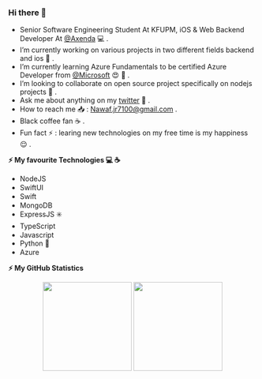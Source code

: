 ### Hi there 👋

<!-- **NawafSwe/NawafSwe** is a ✨ _special_ ✨ repository because its `README.md` (this file) appears on your GitHub profile. !-->
- Senior Software Engineering Student At KFUPM, iOS & Web Backend Developer At <a href="https://github.com/axenda">@Axenda</a> 💻 .
- I’m currently working on various projects in two different fields backend and ios 🔭 .
- I’m currently learning Azure Fundamentals to be certified Azure Developer from <a href="https://github.com/microsoft">@Microsoft</a> 😍 🌱 .
- I’m looking to collaborate on open source project specifically on nodejs projects 👯 .
- Ask me about anything on my <a href="https://twitter.com/Nawaf_B_910">twitter</a> 💬 .
- How to reach me 📥 : Nawaf.jr7100@gmail.com .
- Black coffee fan ☕️ .
- Fun fact ⚡ : learing new technologies on my free time is my happiness 😌 .

<!--  Tech I use !-->
<b> ⚡️ My favourite Technologies 💻 ☕️</b>
<div>
  <ul>
    
<li> NodeJS <img height="15px" width="15px" src="https://cdn.iconscout.com/icon/free/png-256/node-js-1174925.png"/> </li>
<li> SwiftUI <img height="15px" width="15px" src="https://img.icons8.com/plasticine/2x/swiftui.png"/> </li>
<li> Swift <img height="15px" width="15px" src="https://cdn.iconscout.com/icon/free/png-256/swift-21-1175088.png"/> </li>
<li> MongoDB <img height="15px" width="15px" src="https://cdn.iconscout.com/icon/free/png-256/mongodb-4-1175139.png"/>
<li> ExpressJS ✳️
<li> TypeScript <img height="15px" width="15px" src="https://cdn.iconscout.com/icon/free/png-256/typescript-1174965.png"/> </li>
<li> Javascript <img height="15px" width="15px" src="https://cdn.iconscout.com/icon/free/png-256/javascript-1-225993.png"/> </li>
<li> Python 🐍</li>
<li> Azure <img height="15px" width="15px" src="https://www.flaticon.com/svg/vstatic/svg/732/732221.svg?token=exp=1615649069~hmac=1819309f200419122d341bfcbfc0b349"/> </li>
  </ul>
</div>

<b>⚡ My GitHub Statistics</b>

<p align="center">
<img height="180em" src="https://github-readme-stats.vercel.app/api?username=NawafSwe&show_icons=true&hide_border=true&theme=vue-dark" />

<!-- Most Used Languages -->
<img height="180em" src="https://github-readme-stats.vercel.app/api/top-langs/?username=NawafSwe&show_icons=true&hide_border=true&layout=compact&langs_count=8&theme=vue-dark"/>

</p>
